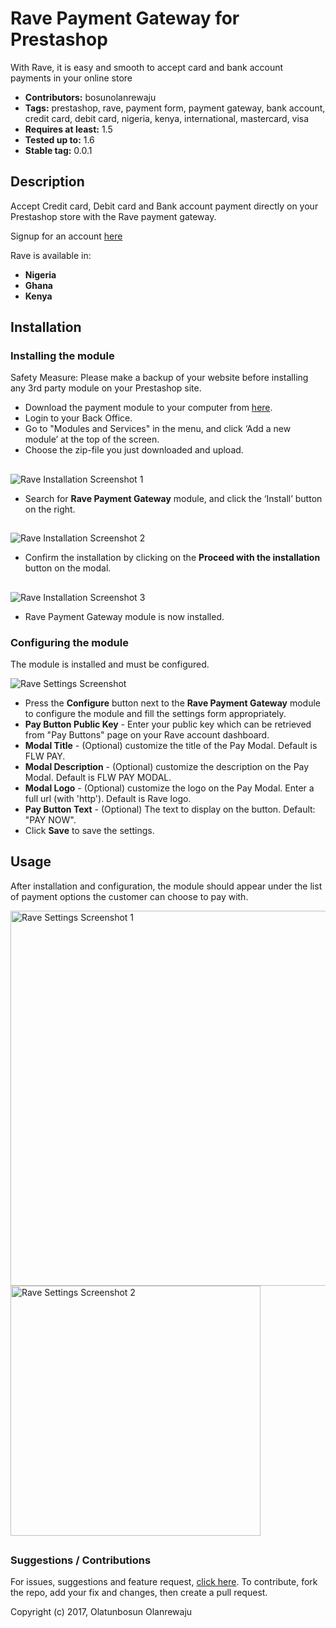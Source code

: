 # Rave Payment Gateway for Prestashop

With Rave, it is easy and smooth to accept card and bank account payments in your online store

 - **Contributors:** bosunolanrewaju
 - **Tags:** prestashop, rave, payment form, payment gateway, bank account, credit card, debit card, nigeria, kenya, international, mastercard, visa
 - **Requires at least:** 1.5
 - **Tested up to:** 1.6
 - **Stable tag:** 0.0.1


## Description

Accept Credit card, Debit card and Bank account payment directly on your Prestashop store with the Rave payment gateway.

Signup for an account [here](https://flutterwave.com)

Rave is available in:

* __Nigeria__
* __Ghana__
* __Kenya__



## Installation

### Installing the module

Safety Measure: Please make a backup of your website before installing any 3rd party module on your Prestashop site.

*   Download the payment module to your computer from [here](#).
*   Login to your Back Office.
*   Go to "Modules and Services" in the menu, and click ‘Add a new module’ at the top of the screen.
*   Choose the zip-file you just downloaded and upload.

##
![Rave Installation Screenshot 1](https://cloud.githubusercontent.com/assets/8383666/21759882/17ad7e6a-d648-11e6-87be-dc0f8f6794ad.png)

*   Search for __Rave Payment Gateway__ module, and click the ‘Install’ button on the right.

##
![Rave Installation Screenshot 2](https://cloud.githubusercontent.com/assets/8383666/21759905/567ced88-d648-11e6-8787-d786fef2bf10.png)

*   Confirm the installation by clicking on the __Proceed with the installation__ button on the modal.

##
![Rave Installation Screenshot 3](https://cloud.githubusercontent.com/assets/8383666/21759921/6eb3d506-d648-11e6-84b8-08b13812bbcc.png)

*   Rave Payment Gateway module is now installed.

### Configuring the module

The module is installed and must be configured.

![Rave Settings Screenshot](https://cloud.githubusercontent.com/assets/8383666/21759854/d3eb89ec-d647-11e6-8b47-35d3ae38de99.png)

*  Press the __Configure__ button next to the __Rave Payment Gateway__ module to configure the module and fill the settings form appropriately.
* __Pay Button Public Key__ - Enter your public key which can be retrieved from "Pay Buttons" page on your Rave account dashboard.
* __Modal Title__ - (Optional) customize the title of the Pay Modal. Default is FLW PAY.
* __Modal Description__ - (Optional) customize the description on the Pay Modal. Default is FLW PAY MODAL.
* __Modal Logo__ - (Optional) customize the logo on the Pay Modal. Enter a full url (with 'http'). Default is Rave logo.
* __Pay Button Text__ - (Optional) The text to display on the button. Default: "PAY NOW".
* Click __Save__ to save the settings.


## Usage ##

After installation and configuration, the module should appear under the list of payment options the customer can choose to pay with.

<img src="https://cloud.githubusercontent.com/assets/8383666/21759955/b040c326-d648-11e6-99d5-47800e5a55df.png" alt="Rave Settings Screenshot 1" width="600"/>

<img src="https://cloud.githubusercontent.com/assets/8383666/21759970/ca35882a-d648-11e6-9a5a-333be0760a60.png" alt="Rave Settings Screenshot 2" width="400"/>


##
### Suggestions / Contributions

For issues, suggestions and feature request, [click here](https://github.com/bosunolanrewaju/prestashop-rave-payment-module/issues).
To contribute, fork the repo, add your fix and changes, then create a pull request.

Copyright (c) 2017, Olatunbosun Olanrewaju
